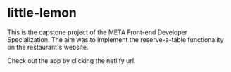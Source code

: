 # little-lemon
This is the capstone project of the META Front-end Developer Specialization.
The aim was to implement the reserve-a-table functionality on the restaurant's website.

Check out the app by clicking the netlify url.
